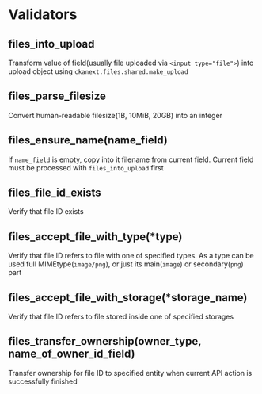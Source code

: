 # Validators

## files_into_upload

Transform value of field(usually file uploaded via `<input type="file">`) into
upload object using `ckanext.files.shared.make_upload`

## files_parse_filesize

Convert human-readable filesize(1B, 10MiB, 20GB) into an integer

## files_ensure_name(name_field)

If `name_field` is empty, copy into it filename from current field. Current
field must be processed with `files_into_upload` first

## files_file_id_exists

Verify that file ID exists

## files_accept_file_with_type(*type)

Verify that file ID refers to file with one of specified types. As a type can
be used full MIMEtype(`image/png`), or just its main(`image`) or
secondary(`png`) part

## files_accept_file_with_storage(*storage_name)

Verify that file ID refers to file stored inside one of specified storages

## files_transfer_ownership(owner_type, name_of_owner_id_field)

Transfer ownership for file ID to specified entity when current API action is
successfully finished
